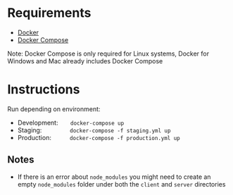 # Requirements
- [Docker](https://docs.docker.com/get-docker/)
- [Docker Compose](https://docs.docker.com/compose/install/)

Note: Docker Compose is only required for Linux systems, Docker for Windows and Mac already includes Docker Compose

# Instructions
Run depending on environment:
- Development:  `docker-compose up`
- Staging:      `docker-compose -f staging.yml up`
- Production:   `docker-compose -f production.yml up`

## Notes
- If there is an error about `node_modules` you might need to create an empty `node_modules` folder under both the `client` and `server` directories